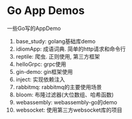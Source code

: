 # Go App Demos
一些Go写的AppDemo

1. base_study: golang基础库demo
2. idiomApp: 成语词典. 简单的http请求和命令行
3. reptile: 爬虫. 正则使用, 第三方框架
4. helloGrpc: grpc使用
5. gin-demo: gin框架使用
6. inject: 实现依赖注入
7. rabbitmq: rabbitmq的主要使用场景
8. bloom: 布隆过滤器(大位数组、哈希函数)
9. webassembly: webassembly-go的demo
10. websocket: 使用第三方websocket库的项目